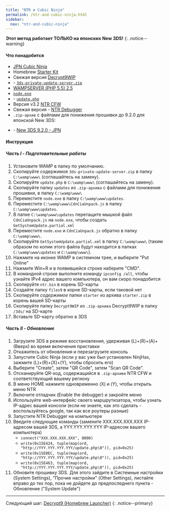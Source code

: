 ```yaml
---
title: "NTR и Cubic Ninja"
permalink: /ntr-and-cubic-ninja.html
sidebar:
  nav: "ntr-and-cubic-ninja"
---
```


**Этот метод работает ТОЛЬКО на японских New 3DS!**
{: .notice--warning}

#### <a name="what_need" />Что понадобится

* [JPN Cubic Ninja](https://www.amazon.com/dp/B004QL7M0A)
* Homebrew [Starter Kit](http://smealum.github.io/ninjhax2/starter.zip)
* Свежая версия [Decrypt9WIP](https://github.com/d0k3/Decrypt9WIP/releases/latest)
* <i class="fa fa-magnet" aria-hidden="true" title="Это magnet-ссылка. Воспользуйтесь торрент-клиентом, чтобы скачать этот файл."></i> - [`3ds-private-update-server.zip`](magnet:?xt=urn:btih:8623e580752f22940d96630ef723ce30a707b22e&dn=3ds-private-update-server.zip&tr=udp%3A%2F%2Ftracker.coppersurfer.tk%3A6969%2Fannounce&tr=udp%3A%2F%2Ftracker.opentrackr.org%3A1337%2Fannounce&tr=http%3A%2F%2Ftracker.opentrackr.org%3A1337%2Fannounce&tr=udp%3A%2F%2Fzer0day.ch%3A1337%2Fannounce&tr=udp%3A%2F%2Ftracker.leechers-paradise.org%3A6969%2Fannounce&tr=udp%3A%2F%2F9.rarbg.com%3A2710%2Fannounce&tr=udp%3A%2F%2Fexplodie.org%3A6969%2Fannounce&tr=http%3A%2F%2Fexplodie.org%3A6969%2Fannounce&tr=http%3A%2F%2Fp4p.arenabg.com%3A1337%2Fannounce&tr=udp%3A%2F%2Fp4p.arenabg.com%3A1337%2Fannounce&tr=http%3A%2F%2Ftracker.aletorrenty.pl%3A2710%2Fannounce&tr=udp%3A%2F%2Ftracker.aletorrenty.pl%3A2710%2Fannounce&tr=http%3A%2F%2Ftracker.baravik.org%3A6970%2Fannounce&tr=http%3A%2F%2Ftracker1.wasabii.com.tw%3A6969%2Fannounce&tr=udp%3A%2F%2Ftracker.piratepublic.com%3A1337%2Fannounce&tr=http%3A%2F%2Ftracker.tfile.me%2Fannounce&tr=udp%3A%2F%2Ftorrent.gresille.org%3A80%2Fannounce&tr=http%3A%2F%2Ftorrent.gresille.org%2Fannounce&tr=udp%3A%2F%2Ftracker.kicks-ass.net%3A80%2Fannounce&tr=udp%3A%2F%2Ftracker.internetwarriors.net%3A1337%2Fannounce)
* [WAMPSERVER (PHP 5.5) 2.5](http://www.wampserver.com/en/#download-wrapper)
* [`node.exe`](http://nodejs.org/dist/latest/win-x86/node.exe)
* <i class="fa fa-magnet" aria-hidden="true" title="Это magnet-ссылка. Воспользуйтесь торрент-клиентом, чтобы скачать этот файл."></i> - [`update.php`](magnet:?xt=urn:btih:cd7e59ea9744115913b561dbde15f8d68e713507&dn=update.php&tr=udp%3A%2F%2Ftracker.coppersurfer.tk%3A6969%2Fannounce&tr=udp%3A%2F%2Ftracker.opentrackr.org%3A1337%2Fannounce&tr=http%3A%2F%2Ftracker.opentrackr.org%3A1337%2Fannounce&tr=udp%3A%2F%2Fzer0day.ch%3A1337%2Fannounce&tr=udp%3A%2F%2Ftracker.leechers-paradise.org%3A6969%2Fannounce&tr=udp%3A%2F%2F9.rarbg.com%3A2710%2Fannounce&tr=udp%3A%2F%2Fexplodie.org%3A6969%2Fannounce&tr=http%3A%2F%2Fexplodie.org%3A6969%2Fannounce&tr=http%3A%2F%2Fp4p.arenabg.com%3A1337%2Fannounce&tr=udp%3A%2F%2Fp4p.arenabg.com%3A1337%2Fannounce&tr=http%3A%2F%2Ftracker.aletorrenty.pl%3A2710%2Fannounce&tr=udp%3A%2F%2Ftracker.aletorrenty.pl%3A2710%2Fannounce&tr=http%3A%2F%2Ftracker.baravik.org%3A6970%2Fannounce&tr=http%3A%2F%2Ftracker1.wasabii.com.tw%3A6969%2Fannounce&tr=udp%3A%2F%2Ftracker.piratepublic.com%3A1337%2Fannounce&tr=http%3A%2F%2Ftracker.tfile.me%2Fannounce&tr=udp%3A%2F%2Ftorrent.gresille.org%3A80%2Fannounce&tr=http%3A%2F%2Ftorrent.gresille.org%2Fannounce&tr=udp%3A%2F%2Ftracker.kicks-ass.net%3A80%2Fannounce&tr=udp%3A%2F%2Ftracker.internetwarriors.net%3A1337%2Fannounce)
* Версия v3.2 [NTR CFW](https://github.com/44670/BootNTR/releases/tag/3.2)
* Свежая версия <i class="fa fa-magnet" aria-hidden="true" title="Это magnet-ссылка. Воспользуйтесь торрент-клиентом, чтобы скачать этот файл."></i> - [NTR Debugger](magnet:?xt=urn:btih:66274cee542bef7745792714673bf2be4d606496&dn=NTR%20Debugger.zip&tr=udp%3A%2F%2Ftracker.coppersurfer.tk%3A6969%2Fannounce&tr=udp%3A%2F%2Ftracker.opentrackr.org%3A1337%2Fannounce&tr=http%3A%2F%2Ftracker.opentrackr.org%3A1337%2Fannounce&tr=udp%3A%2F%2Fzer0day.ch%3A1337%2Fannounce&tr=udp%3A%2F%2Ftracker.leechers-paradise.org%3A6969%2Fannounce&tr=udp%3A%2F%2F9.rarbg.com%3A2710%2Fannounce&tr=udp%3A%2F%2Fexplodie.org%3A6969%2Fannounce&tr=http%3A%2F%2Fexplodie.org%3A6969%2Fannounce&tr=http%3A%2F%2Fp4p.arenabg.com%3A1337%2Fannounce&tr=udp%3A%2F%2Fp4p.arenabg.com%3A1337%2Fannounce&tr=http%3A%2F%2Ftracker.aletorrenty.pl%3A2710%2Fannounce&tr=udp%3A%2F%2Ftracker.aletorrenty.pl%3A2710%2Fannounce&tr=http%3A%2F%2Ftracker.baravik.org%3A6970%2Fannounce&tr=http%3A%2F%2Ftracker1.wasabii.com.tw%3A6969%2Fannounce&tr=udp%3A%2F%2Ftracker.piratepublic.com%3A1337%2Fannounce&tr=http%3A%2F%2Ftracker.tfile.me%2Fannounce&tr=udp%3A%2F%2Ftorrent.gresille.org%3A80%2Fannounce&tr=http%3A%2F%2Ftorrent.gresille.org%2Fannounce&tr=udp%3A%2F%2Ftracker.kicks-ass.net%3A80%2Fannounce&tr=udp%3A%2F%2Ftracker.internetwarriors.net%3A1337%2Fannounce)
* `.zip-архив` с файлами для понижения прошивки до 9.2.0 для японской New 3DS:  
 +    <i class="fa fa-magnet" aria-hidden="true" title="Это magnet-ссылка. Воспользуйтесь торрент-клиентом, чтобы скачать этот файл."></i> - [New 3DS 9.2.0 - JPN](magnet:?xt=urn:btih:c8630ed31b53637b9023bd4dc1ce38362bb8ecd9&dn=9.2.0-20J%28Full%29%5Fn3DS.zip&tr=udp%3A%2F%2Ftracker.coppersurfer.tk%3A6969%2Fannounce&tr=udp%3A%2F%2Ftracker.opentrackr.org%3A1337%2Fannounce&tr=http%3A%2F%2Ftracker.opentrackr.org%3A1337%2Fannounce&tr=udp%3A%2F%2Fzer0day.ch%3A1337%2Fannounce&tr=udp%3A%2F%2Ftracker.leechers-paradise.org%3A6969%2Fannounce&tr=udp%3A%2F%2F9.rarbg.com%3A2710%2Fannounce&tr=http%3A%2F%2Fexplodie.org%3A6969%2Fannounce&tr=udp%3A%2F%2Fexplodie.org%3A6969%2Fannounce&tr=http%3A%2F%2Fp4p.arenabg.com%3A1337%2Fannounce&tr=udp%3A%2F%2Fp4p.arenabg.com%3A1337%2Fannounce&tr=http%3A%2F%2Ftracker.aletorrenty.pl%3A2710%2Fannounce&tr=udp%3A%2F%2Ftracker.aletorrenty.pl%3A2710%2Fannounce&tr=http%3A%2F%2Ftracker1.wasabii.com.tw%3A6969%2Fannounce&tr=http%3A%2F%2Ftracker.baravik.org%3A6970%2Fannounce&tr=udp%3A%2F%2Ftracker.piratepublic.com%3A1337%2Fannounce&tr=http%3A%2F%2Ftracker.tfile.me%2Fannounce&tr=http%3A%2F%2Ftorrent.gresille.org%2Fannounce&tr=udp%3A%2F%2Ftorrent.gresille.org%3A80%2Fannounce&tr=udp%3A%2F%2Ftracker.kicks-ass.net%3A80%2Fannounce&tr=http%3A%2F%2Ftracker.kicks-ass.net%2Fannounce)     

#### <a name="instructions" />Инструкция

##### <a name="part1" />Часть I - Подготовительные работы

1. Установите WAMP в папку по умолчанию.
2. Скопируйте содержимое `3ds-private-update-server.zip` в папку `C:\wamp\www\` (соглашайтесь на замену).
3. Скопируйте `update.php` в `C:\wamp\www\` (соглашайтесь на замену).
4. Скопируйте папку `updates` из `.zip-архива` с файлами для понижения прошивки, в папку `C:\wamp\www\`
5. Переместите `node.exe` в папку `C:\wamp\www\updates`.
6. Переместите `C:\wamp\www\CdnCiaUnpack.js` в папку `C:\wamp\www\updates`.
7. В папке `C:\wamp\www\updates` перетащите мышкой файл `CdnCiaUnpack.js` на `node.exe`, чтобы создать `GetSystemUpdate.partial.xml`
8. Переместите `node.exe` и `CdnCiaUnpack.js` обратно в папку `C:\wamp\www\`.
9. Скопируйте `GetSystemUpdate.partial.xml` в папку `C:\wamp\www\` (таким образом по копии этого файла будут находится в папках `C:\wamp\www\updates` и `C:\wamp\www\`).
10. Нажмите на иконке WAMP в системном трее, и выберите "Put Online"
10. Нажмите Win+R и в появившейся строке наберите "CMD".
11. В командной строке выполните команду `ipconfig /all`, чтобы узнайте IPv4 адрес вашего компьютера, он вам скоро понадобится
12. Скопируйте `ntr.bin` в корень SD-карты
13. Создайте папку `files9` в корне SD-карты, если таковой нет
14. Скопируйте _содержимое_ папки `starter` из архива `starter.zip` в корень вашей SD-карты
15. Скопируйте папку `Decrypt9WIP` из `.zip-архива` Decrypt9WIP в папку `/3ds/` на SD-карте
16. Вставьте SD-карту обратно в 3DS

##### <a name="part2" />Часть II - Обновление

1. Загрузите 3DS в режиме восстановления, удерживая (L)+(R)+(A)+(Вверх) во время включения приставки
2. Откажитесь от обновления и перезагрузите консоль
3. Запустите Cubic Ninja (если у вас уже был установлен NinjHax, зажмите (L)+(R)+(X)+(Y), чтобы сбросить его)
4. Выберите "Create", затем "QR Code", затем "Scan QR Code".
5. Отсканируйте QR-код, содержащийся в `.zip-архиве` NTR CFW и соответствующий вашему региону
6. В меню HOME нажмите одновременно (X) и (Y), чтобы открыть меню NTR
7. Включите отладчик (Enable the debugger) и закройте меню
8. Используйте web-интерфейс своего маршрутизатора, чтобы узнать IP-адрес вашей консоли (если не знаете, как это сделать - воспользуйтесь google, так как все роутеры разные)
9. Запустите NTR Debugger на компьютере
10. Введите следующие команды (замените XXX.XXX.XXX.XXX IP-адресом вашей 3DS, а YYY.YYY.YYY.YYY IP-адресом вашего компьютера)    
    + `connect("XXX.XXX.XXX.XXX", 8000)`
    + `write(0x15E424, tuple(map(ord, "http://YYY.YYY.YYY.YYY/update.php\0")), pid=0x25)`
    + `write(0x15E0EC, tuple(map(ord, "http://YYY.YYY.YYY.YYY/update.php\0")), pid=0x25)`
    + `write(0x15E463, tuple(map(ord, "http://YYY.YYY.YYY.YYY/update.php\0")), pid=0x25)`
11. Обновите прошивку 3DS. Для этого зайдите в Системные настройки (System Settings), "Прочие настройки" (Other Settings), листайте вправо до тех пор, пока не дойдете до предпоследнего пункта - Обновление ("System Update")

___

Следующий шаг: [Decrypt9 (Homebrew Launcher)](decrypt9-(Homebrew-launcher))
{: .notice--primary}